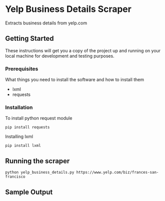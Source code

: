 # Yelp Business Details Scraper

Extracts business details from yelp.com

## Getting Started

These instructions will get you a copy of the project up and running on your local machine for development and testing purposes.

### Prerequisites

What things you need to install the software and how to install them

 - lxml
 - requests

### Installation

To install python request module

```
pip install requests
```

Installing lxml

```
pip install lxml
```

## Running the scraper

```
python yelp_business_details.py https://www.yelp.com/biz/frances-san-francisco
```
## Sample Output
```
